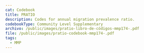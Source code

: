 ```yaml
---
cat: Codebook
title: PRATIO
description: Codes for annual migration prevalence ratio.
codebookType: Community Level Supplementary
archivo: /public/images/pratio-libro-de-códigos-mmp174-.pdf
file: /public/images/pratio-codebook-mmp174-.pdf
tags:
  - MMP
---
```

